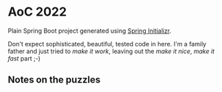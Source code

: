 # AoC 2022

Plain Spring Boot project generated using [Spring Initializr](https://start.spring.io/).

Don't expect sophisticated, beautiful, tested code in here. I'm a family father and 
just tried to _make it work_, leaving out the _make it nice_, _make it fast_ part ;-)

## Notes on the puzzles

